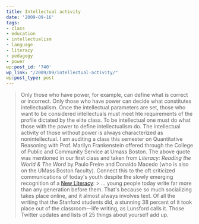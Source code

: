 ```yaml
---
title: Intellectual activity
date: '2009-09-16'
tags:
- class
- education
- intellectualism
- language
- literacy
- pedagogy
- power
wp:post_id: '740'
wp_link: "/2009/09/intellectual-activity/"
wp:post_type: post
---
```


> Only those who have power, for example, can define what is correct or incorrect. Only those who have power can decide what constitutes intellectualism. Once the intellectual parameters are set, those who want to be considered intellectuals must meet hte requirements of the profile dictated by the elite class. To be intellectual one must do what those with the power to define intellectualism do. The intellectual activity of those without power is always characterized as nonintellectual.
I am auditing a class this semester on Quantitative Reasoning with Prof. Marilyn Frankenstein offered through the College of Public and Community Service at Umass Boston. The above quote was mentioned in our first class and taken from _Literacy: Reading the World & The Word_ by Paulo Freire and Donaldo Macedo (who is also on the UMass Boston faculty). Connect this to the oft criticized communications of today's youth despite the slowly emerging recognition of a [New Literacy](http://www.wired.com/techbiz/people/magazine/17-09/st_thompson): > ... young people today write far more than any generation before them. That's because so much socializing takes place online, and it almost always involves text. Of all the writing that the Stanford students did, a stunning 38 percent of it took place out of the classroom—life writing, as Lunsford calls it. Those Twitter updates and lists of 25 things about yourself add up.
